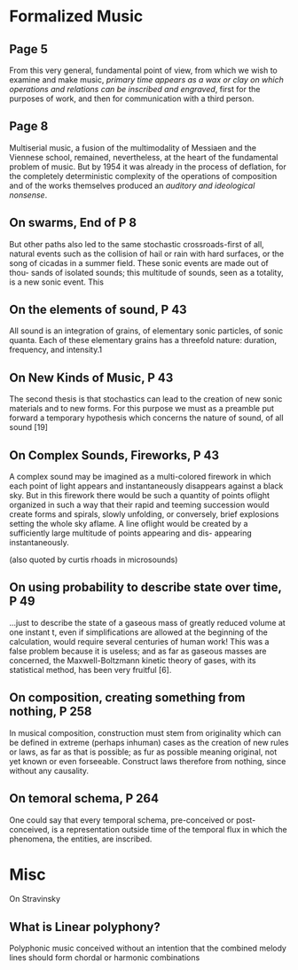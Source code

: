 # Formalized Music

## Page 5

From this very general, fundamental point of view, from which we wish
to examine and make music, *primary time appears as a wax or clay on which operations and relations can be inscribed and engraved*, first for the purposes of work, and then for communication with a third person. 

## Page 8

Multiserial music, a fusion of the multimodality of Messiaen and the Viennese school, remained, nevertheless, at the heart of the fundamental problem of music. But by 1954 it was already in the process of deflation, for the completely deterministic complexity of the operations of composition and of the works themselves produced an *auditory and ideological nonsense*.

## On swarms, End of  P 8
But other paths also led to the same stochastic crossroads-first of all, natural events such as the collision of hail or rain with hard surfaces, or the song of cicadas in a summer field. These sonic events are made out of thou- sands of isolated sounds; this multitude of sounds, seen as a totality, is a new sonic event. This

## On the elements of sound, P 43

All sound is an integration of grains, of elementary sonic particles, of sonic quanta. Each of these elementary grains has a threefold nature: duration, frequency, and intensity.1

## On New Kinds of Music, P 43

The second thesis is that stochastics can lead to the creation of new
sonic materials and to new forms. For this purpose we must as a preamble put forward a temporary hypothesis which concerns the nature of sound, of all sound [19]

## On Complex Sounds, Fireworks, P 43

A complex sound may be imagined as a multi-colored firework in which each point of light appears and instantaneously disappears against a black sky. But in this firework there would be such a quantity of points oflight organized in such a way that their rapid and teeming succession would create forms and spirals, slowly unfolding, or conversely, brief explosions setting the whole sky aflame. A line oflight would be created by a sufficiently large multitude of points appearing and dis- appearing instantaneously.

(also quoted by curtis rhoads in microsounds)

## On using probability to describe state over time, P 49

...just to describe the state of a gaseous mass of greatly reduced volume at one instant t, even if simplifications are allowed at the beginning of the calculation, would require several centuries of human work! This was a false problem because it is useless; and as far as gaseous masses are concerned, the Maxwell-Boltzmann kinetic theory of gases, with its statistical method, has been very fruitful [6].

## On composition, creating something from nothing, P 258

In musical composition, construction must stem from originality which can be defined in extreme (perhaps inhuman) cases as the creation of new rules or laws, as far as that is possible; as fur as possible meaning original, not yet known or even forseeable. Construct laws therefore from nothing, since without any causality.

## On temoral schema, P 264

One could say that every temporal schema, pre-conceived or post-conceived, is a representation outside time of the temporal flux in which the phenomena, the entities, are inscribed.

# Misc

On Stravinsky


## What is Linear polyphony?

Polyphonic music conceived without an intention that the combined melody lines should form chordal or harmonic combinations
